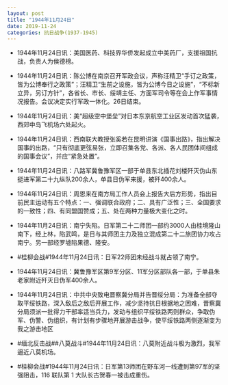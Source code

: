 ```yaml
---
layout: post
title: "1944年11月24日"
date: 2019-11-24
categories: 抗日战争(1937-1945)
---
```


<meta name="referrer" content="no-referrer" />

- 1944年11月24日讯：美国医药、科技界华侨发起成立中美药厂，支援祖国抗战，负责人为侯德榜。 

- 1944年11月24日讯：陈公博在南京召开军政会议，声称汪精卫“手订之政策，皆为公博奉行之政策”；汪精卫“生前之设施，皆为公博今日之设施”，“不标新立异，另订方针”，各省长、市长、绥靖主任、方面军司令等在会上作军事情况报告。会议决定实行军政一体化。26日结束。 

- 1944年11月24日讯：美“超级空中堡垒”对日本东京航空工业区发动首次猛袭，西郊中岛飞机场六处起火。 

- 1944年11月24日讯：西南联大教授张奚若在昆明讲演《国事出路》，指出解决国事的出路，“只有彻底更弦易张，立即召集各党、各派、各人民团体间组成的国事会议”，并应“紧急处置”。 

- 1944年11月24日讯：八路军冀鲁豫军区一部于单县东北插花刘楼歼灭伪山东挺进军第二十九纵队200余人，单县日伪军来援，被歼400余人。 

- 1944年11月24日讯：周恩来在南方局工作人员会上报告大后方形势，指出目前民主运动有五个特点：一、强调联合政府；二、具有广泛性；三、全国要求的一致性；四、有同盟国赞成；五、处在两种力量极大变化之时。 

- 1944年11月24日讯：南宁失陷。日军第二十二师团一部约3000人由桂境隆山南下，经上林，陷武鸣，是日与其师团主力及独立混成第二十二旅团协力攻占南宁。另一部经罗墟陷果德、隆安。 

- #桂柳会战#1944年11月24日讯：日军22师团未经战斗就占领了南宁。 

- 1944年11月24日讯：冀鲁豫军区第9军分区、11军分区部队各一部，于单县朱老家附近歼灭日伪军400余人。 

- 1944年11月24日讯：中共中央致电晋察冀分局并告晋绥分局：为准备全部夺取平绥铁路，深入敌后之敌后开展工作，减少坚持抗日根据地之困难，晋察冀分局须派一批得力干部率适当兵力，发动与组织平绥铁路两则群众，争取伪军、伪警、伪组织，有计划有步骤地开展游击战争，使平绥铁路两侧逐渐变为我之游击地区 

- #缅北反击战##八莫战斗#1944年11月24日讯：八莫附近战斗极为激烈，我军逼近八莫机场。 

- #桂柳会战#1944年11月24日讯：日军第13师团在野车河一线遭到第97军的坚强阻击，116 联队第 1 大队长古贺春一被击成重伤。 

